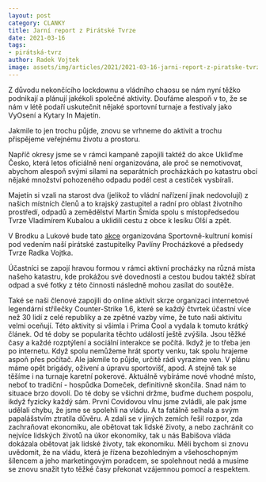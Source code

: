 ```yaml
---
layout: post
category: CLANKY
title: Jarní report z Pirátské Tvrze
date: 2021-03-16
tags: 
- pirátská-tvrz
author: Radek Vojtek
image: assets/img/articles/2021/2021-03-16-jarni-report-z-piratske-tvrze.jpg  #751x422 pixelu
---
```

Z důvodu nekončícího lockdownu a vládního chaosu se nám nyní těžko podnikají a plánují jakékoli společné aktivity. Doufáme alespoň v to, že se nám v létě podaří uskutečnit nějaké sportovní turnaje a festivaly jako VyOsení a Kytary In Majetín.

Jakmile to jen trochu půjde, znovu se vrhneme do aktivit a trochu přispějeme veřejnému životu a prostoru.

Napříč okresy jsme se v rámci kampaně zapojili taktéž do akce Ukliďme Česko, která letos oficiálně není organizována, ale proč se nemotivovat, abychom alespoň svými silami na separátních procházkách po katastru obcí nějaké množství pohozeného odpadu podél cest a cestiček vysbírali.

Majetín si vzali na starost dva (jelikož to vládní nařízení jinak nedovolují) z našich místních členů a to krajský zastupitel a radní pro oblast životního prostředí, odpadů a zemědělství Martin Šmída spolu s místopředsedou Tvrze Vladimírem Kubalou a uklidili cestu z obce k lesíku Olší a zpět.

V Brodku a Lukové bude tato [akce](https://www.facebook.com/events/829599157593053/) organizována Sportovně-kultruní komisí pod vedením naší pirátské zastupitelky Pavlíny Procházkové a předsedy Tvrze Radka Vojtka.

Účastníci se zapojí hravou formou v rámci aktivní procházky na různá místa našeho katastru, kde prokážou své dovednosti a cestou budou taktéž sbírat odpad a své fotky z této činnosti následně mohou zasílat do soutěže.

Také se naši členové zapojili do online aktivit skrze organizaci internetové legendární střílečky Counter-Strike 1.6, které se každý čtvrtek účastní více než 30 lidí z celé republiky a ze zpětné vazby víme, že tuto naši aktivitu velmi oceňují. Této aktivity si všimla i Prima Cool a vydala k tomuto krátký článek. Od té doby se popularita těchto událostí ještě zvýšila. Jsou těžké časy a každé rozptýlení a sociální interakce se počítá. Ikdyž je to třeba jen po internetu. Když spolu nemůžeme hrát sporty venku, tak spolu hrajeme aspoň přes počítač. Ale jakmile to půjde, určitě rádi vyrazíme ven. V plánu máme opět brigády, oživení a úpravu sportovišť, apod. A stejně tak se těšíme i na turnaje karetní pokerové. Aktuálně vybíráme nové vhodné místo, neboť to tradiční - hospůdka Domeček, definitivně skončila. Snad nám to situace brzo dovolí. Do té doby se všichni držme, buďme duchem pospolu, ikdyž fyzicky každý sám. První Covidovou vlnu jsme zvládli, ale pak jsme udělali chybu, že jsme se spolehli na vládu. A ta fatálně selhala a svým papalášstvím ztratila důvěru. A zdali se v jiných zemích řešil rozpor, zda zachraňovat ekonomiku, ale obětovat tak lidské životy, a nebo zachránit co nejvíce lidských životů na úkor ekonomiky, tak u nás Babišova vláda dokázala obětovat jak lidské životy, tak ekonomiku. Měli bychom si znovu uvědomit, že na vládu, která je řízena bezohledným a všehoschopným šílencem a jeho marketingovým poradcem, se spolehnout nedá a musíme se znovu snažit tyto těžké časy překonat vzájemnou pomocí a respektem.

